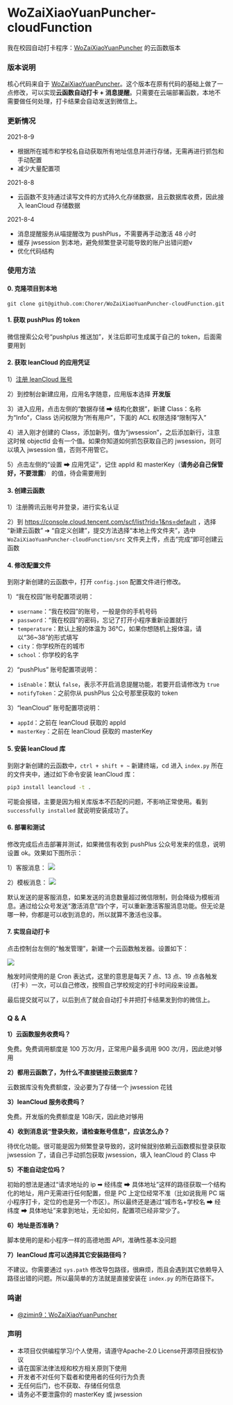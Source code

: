 # WoZaiXiaoYuanPuncher-cloudFunction

我在校园自动打卡程序：[WoZaiXiaoYuanPuncher](https://github.com/zimin9/WoZaiXiaoYuanPuncher) 的云函数版本

### 版本说明

核心代码来自于 [WoZaiXiaoYuanPuncher](https://github.com/zimin9/WoZaiXiaoYuanPuncher)。这个版本在原有代码的基础上做了一点修改，可以实现**云函数自动打卡 + 消息提醒**。只需要在云端部署函数，本地不需要做任何处理，打卡结果会自动发送到微信上。

### 更新情况

2021-8-9

* 根据所在城市和学校名自动获取所有地址信息并进行存储，无需再进行抓包和手动配置
* 减少大量配置项

2021-8-8

* 云函数不支持通过读写文件的方式持久化存储数据，且云数据库收费，因此接入 leanCloud 存储数据

2021-8-4 

* 消息提醒服务从喵提醒改为 pushPlus，不需要再手动激活 48 小时
* 缓存 jwsession 到本地，避免频繁登录可能导致的账户出错问题v
* 优化代码结构

### 使用方法

#### 0. 克隆项目到本地

```ba
git clone git@github.com:Chorer/WoZaiXiaoYuanPuncher-cloudFunction.git
```

#### 1. 获取 pushPlus 的 token

微信搜索公众号“pushplus 推送加”，关注后即可生成属于自己的 token，后面需要用到

#### 2. 获取 leanCloud 的应用凭证

1）[注册 leanCloud 账号](https://console.leancloud.cn/apps) 

2）到控制台新建应用，应用名字随意，应用版本选择 **开发版**

3）进入应用，点击左侧的“数据存储 ➡ 结构化数据”，新建 Class：名称为“Info”，Class 访问权限为“所有用户”，下面的 ACL 权限选择“限制写入”

4）进入刚才创建的 Class，添加新列，值为“jwsession”，之后添加新行，注意这时候 objectId 会有一个值。如果你知道如何抓包获取自己的 jwsession，则可以填入 jwsession 值，否则不用管它。

5）点击左侧的“设置 ➡ 应用凭证”，记住 appId 和 masterKey（**请务必自己保管好，不要泄露**） 的值，待会需要用到


#### 3. 创建云函数

1）注册腾讯云账号并登录，进行实名认证

2）到 https://console.cloud.tencent.com/scf/list?rid=1&ns=default ，选择 “新建云函数” ➔ “自定义创建”，提交方法选择“本地上传文件夹”，选中 `WoZaiXiaoYuanPuncher-cloudFunction/src` 文件夹上传，点击“完成”即可创建云函数

#### 4. 修改配置文件

到刚才新创建的云函数中，打开 `config.json` 配置文件进行修改。

1）“我在校园”账号配置项说明：

* `username`：“我在校园”的账号，一般是你的手机号码
* `password`：“我在校园”的密码，忘记了打开小程序重新设置就行
* `temperature`：默认上报的体温为 36°C，如果你想随机上报体温，请以“36~38”的形式填写
* `city`：你学校所在的城市
* `school`：你学校的名字

2）“pushPlus” 账号配置项说明：

* `isEnable`：默认 `false`，表示不开启消息提醒功能，若要开启请修改为 `true`
* `notifyToken`：之前你从 pushPlus 公众号那里获取的 token

3）“leanCloud” 账号配置项说明：

* `appId`：之前在 leanCloud 获取的 appId
* `masterKey`：之前在 leanCloud 获取的 masterKey

#### 5. 安装 leanCloud 库

到刚才新创建的云函数中，`ctrl + shift + ~` 新建终端，cd 进入 `index.py` 所在的文件夹中，通过如下命令安装 leanCloud 库：

```cmd
pip3 install leancloud -t .
```

可能会报错，主要是因为相关库版本不匹配的问题，不影响正常使用。看到 `successfully installed` 就说明安装成功了。

#### 6. 部署和测试

修改完成后点击部署并测试，如果微信有收到 pushPlus 公众号发来的信息，说明设置 ok。效果如下图所示：

1）客服消息：
![](https://myblog-1258623898.cos.ap-chengdu.myqcloud.com/pr/2.jpg)

2）模板消息：
![](https://myblog-1258623898.cos.ap-chengdu.myqcloud.com/pr/1.jpg)

默认发送的是客服消息，如果发送的消息数量超过微信限制，则会降级为模板消息。通过给公众号发送“激活消息”四个字，可以重新激活客服消息功能。但无论是哪一种，你都是可以收到消息的，所以就算不激活也没事。

#### 7. 实现自动打卡

点击控制台左侧的“触发管理”，新建一个云函数触发器。设置如下：

![](https://myblog-1258623898.cos.ap-chengdu.myqcloud.com/pr/image-20210802123156661.png)

触发时间使用的是 Cron 表达式，这里的意思是每天 7 点、13 点、19 点各触发（打卡）一次，可以自己修改，按照自己学校规定的打卡时间段来设置。

最后提交就可以了，以后到点了就会自动打卡并把打卡结果发到你的微信上。

### Q & A

**1）云函数服务收费吗？**

免费。免费调用额度是 100 万次/月，正常用户最多调用 900 次/月，因此绝对够用

**2）都用云函数了，为什么不直接链接云数据库？**

云数据库没有免费额度，没必要为了存储一个 jwsession 花钱

**3）leanCloud 服务收费吗？**

免费。开发版的免费额度是 1GB/天，因此绝对够用

**4）收到消息说“登录失败，请检查账号信息”，应该怎么办？**

待优化功能。很可能是因为频繁登录导致的，这时候就别依赖云函数模拟登录获取 jwsession 了，请自己手动抓包获取 jwsession，填入 leanCloud 的 Class 中 

**5）不能自动定位吗？**

初始的想法是通过“请求地址的 ip ➡ 经纬度 ➡ 具体地址”这样的路径获取一个结构化的地址，用户无需进行任何配置，但是 PC 上定位经常不准（比如说我用 PC 端小程序打卡，定位的也是另一个市区）。所以最终还是通过“城市名+学校名 ➡ 经纬度 ➡ 具体地址”来拿到地址，无论如何，配置项已经非常少了。

**6）地址是否准确？**

脚本使用的是和小程序一样的高德地图 API，准确性基本没问题                      

**7）leanCloud 库可以选择其它安装路径吗？**

不建议。你需要通过 `sys.path` 修改导包路径，很麻烦，而且会遇到其它依赖导入路径出错的问题。所以最简单的方法就是直接安装在 `index.py` 的所在路径下。

### 鸣谢

* [@zimin9：WoZaiXiaoYuanPuncher](https://github.com/zimin9/WoZaiXiaoYuanPuncher)

### 声明

- 本项目仅供编程学习/个人使用，请遵守Apache-2.0 License开源项目授权协议
- 请在国家法律法规和校方相关原则下使用
- 开发者不对任何下载者和使用者的任何行为负责
- 无任何后门，也不获取、存储任何信息
- 请务必不要泄露你的 masterKey 或 jwsession





